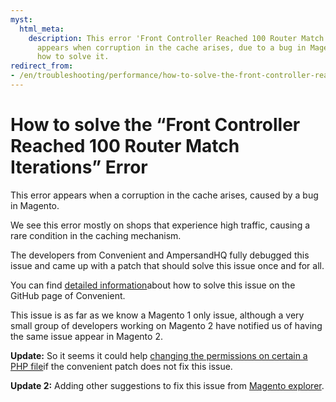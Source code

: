 ```yaml
---
myst:
  html_meta:
    description: This error 'Front Controller Reached 100 Router Match Iterations'
      appears when corruption in the cache arises, due to a bug in Magento. Here's
      how to solve it.
redirect_from:
- /en/troubleshooting/performance/how-to-solve-the-front-controller-reached-100-router-match-iterations-error/
---
```


<!-- source: https://support.hypernode.com/en/troubleshooting/performance/how-to-solve-the-front-controller-reached-100-router-match-iterations-error/ -->

# How to solve the “Front Controller Reached 100 Router Match Iterations” Error

This error appears when a corruption in the cache arises, caused by a bug in Magento.

We see this error mostly on shops that experience high traffic, causing a rare condition in the caching mechanism.

The developers from Convenient and AmpersandHQ fully debugged this issue and came up with a patch that should solve this issue once and for all.

You can find [detailed information](https://github.com/convenient/magento-ce-ee-config-corruption-bug#the-fix)about how to solve this issue on the GitHub page of Convenient.

This issue is as far as we know a Magento 1 only issue, although a very small group of developers working on Magento 2 have notified us of having the same issue appear in Magento 2.

**Update:** So it seems it could help [changing the permissions on certain a PHP file](https://stackoverflow.com/questions/6262129/magento-front-controller-reached-100-router-match-iterations-error/33684913#33684913)if the convenient patch does not fix this issue.

**Update 2:** Adding other suggestions to fix this issue from [Magento explorer](https://magentoexplorer.com/how-to-debug-and-fix-front-controller-reached-100-router-match-iterations-in-magento).
